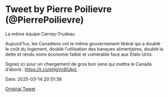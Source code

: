 # Tweet by Pierre Poilievre (@PierrePoilievre)

La même équipe Carney-Trudeau

Aujourd'hui, les Canadiens ont le même gouvernement libéral qui a doublé le coût du logement, doublé l'utilisation des banques alimentaires, doublé la dette et rendu notre économie faible et vulnérable face aux États-Unis. 

Signez ici pour un changement de gros bon sens qui mettra le Canada d’abord : https://t.co/pHgVx9GAyL

Date: 2025-03-14 20:51:38

[Original Tweet](https://x.com/PierrePoilievre/status/1900651056646025379)
